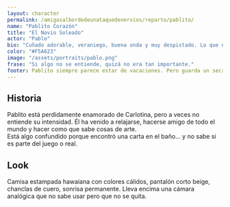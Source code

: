 ```yaml
---
layout: character
permalink: /amigasalbordedeunataquedenervios/reparto/pablito/
name: "Pablito Corazón"
title: "El Novio Soleado"
actor: "Pablo"
bio: "Cuñado adorable, veraniego, buena onda y muy despistado. Lo que no entiende, lo disimula con una sonrisa."
color: "#F5A623"
image: "/assets/portraits/pablo.png"
frase: "Si algo no se entiende, quizá no era tan importante."
footer: Pablito siempre parece estar de vacaciones. Pero guarda un secreto que lo tiene sudando frío.
---
```


## Historia

Pablito está perdidamente enamorado de Carlotina, pero a veces no entiende su intensidad. Él ha venido a relajarse, hacerse amigo de todo el mundo y hacer como que sabe cosas de arte.  
Está algo confundido porque encontró una carta en el baño… y no sabe si es parte del juego o real.

## Look

Camisa estampada hawaiana con colores cálidos, pantalón corto beige, chanclas de cuero, sonrisa permanente. Lleva encima una cámara analógica que no sabe usar pero que no se quita.
